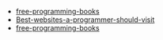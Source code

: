 

- <a href="https://github.com/EbookFoundation/free-programming-books/blob/master/free-programming-books-ja.md">free-programming-books</a>
- <a href="https://github.com/sdmg15/Best-websites-a-programmer-should-visit">Best-websites-a-programmer-should-visit</a>
- <a href="https://ebookfoundation.github.io/free-programming-books/">free-programming-books</a>

